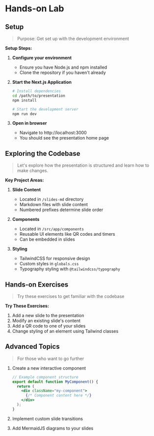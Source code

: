 # Hands-on Lab

## Setup

> Purpose: Get set up with the development environment

**Setup Steps:**

1. **Configure your environment**
   - Ensure you have Node.js and npm installed
   - Clone the repository if you haven't already

2. **Start the Next.js Application**
   ```bash
   # Install dependencies
   cd /path/to/presentation
   npm install
   
   # Start the development server
   npm run dev
   ```

3. **Open in browser**
   - Navigate to http://localhost:3000
   - You should see the presentation home page

## Exploring the Codebase

> Let's explore how the presentation is structured and learn how to make changes.

**Key Project Areas:**

1. **Slide Content**
   - Located in `/slides-md` directory
   - Markdown files with slide content
   - Numbered prefixes determine slide order

2. **Components**
   - Located in `/src/app/components`
   - Reusable UI elements like QR codes and timers
   - Can be embedded in slides

3. **Styling**
   - TailwindCSS for responsive design
   - Custom styles in `globals.css`
   - Typography styling with `@tailwindcss/typography`

## Hands-on Exercises

> Try these exercises to get familiar with the codebase

**Try These Exercises:**

1. Add a new slide to the presentation
2. Modify an existing slide's content
3. Add a QR code to one of your slides
4. Change styling of an element using Tailwind classes

## Advanced Topics

> For those who want to go further

1. Create a new interactive component
   ```jsx
   // Example component structure
   export default function MyComponent() {
     return (
       <div className="my-component">
         {/* Component content here */}
       </div>
     );
   }
   ```

2. Implement custom slide transitions
3. Add MermaidJS diagrams to your slides